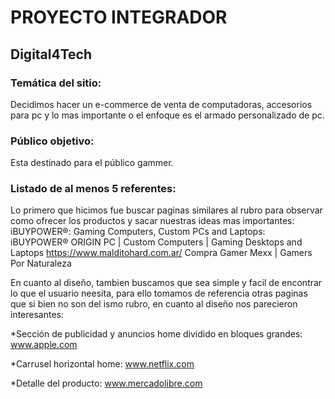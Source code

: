# PROYECTO INTEGRADOR

## Digital4Tech

### Temática del sitio: 
Decidimos hacer un e-commerce de venta de computadoras, accesorios para pc y lo mas importante o el enfoque es el armado personalizado de pc.
### Público objetivo:
Esta destinado para el público gammer.
### Listado de al menos 5 referentes:
Lo primero que hicimos fue buscar paginas similares al rubro para observar como ofrecer los productos y sacar nuestras ideas mas importantes:
iBUYPOWER®: Gaming Computers, Custom PCs and Laptops: iBUYPOWER®
ORIGIN PC | Custom Computers | Gaming Desktops and Laptops
https://www.malditohard.com.ar/
Compra Gamer
Mexx | Gamers Por Naturaleza

En cuanto al diseño, tambien buscamos que sea simple y facil de encontrar lo que el usuario neesita, para ello tomamos de referencia otras paginas que si bien no son del ismo rubro, en cuanto al diseño nos parecieron interesantes:

*Sección de publicidad y anuncios home dividido en bloques grandes:
www.apple.com

*Carrusel horizontal home:
www.netflix.com

*Detalle del producto:
www.mercadolibre.com
